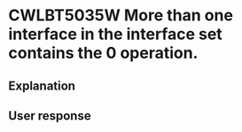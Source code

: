 # CWLBT5035W More than one interface in the interface set contains the 0 operation.

## Explanation

## User response